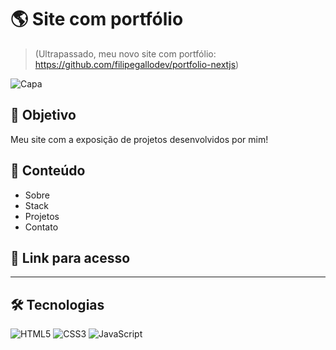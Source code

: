 # 🌎 Site com portfólio
> (Ultrapassado, meu novo site com portfólio: https://github.com/filipegallodev/portfolio-nextjs)

![Capa](https://i.imgur.com/PkJKPRk.png)

## 🎯 Objetivo
Meu site com a exposição de projetos desenvolvidos por mim!

## 📰 Conteúdo
- Sobre
- Stack
- Projetos
- Contato

## 🔗 Link para acesso
---

## 🛠 Tecnologias
![HTML5](https://img.shields.io/badge/HTML5-E34F26?style=for-the-badge&logo=html5&logoColor=white)
![CSS3](https://img.shields.io/badge/CSS3-1572B6?style=for-the-badge&logo=css3&logoColor=white)
![JavaScript](https://img.shields.io/badge/JavaScript-F7DF1E?style=for-the-badge&logo=javascript&logoColor=black)
